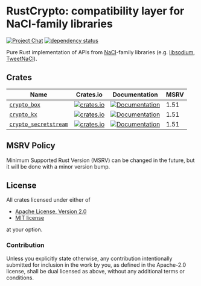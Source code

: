 # RustCrypto: compatibility layer for NaCl-family libraries

[![Project Chat][chat-image]][chat-link]
[![dependency status][deps-image]][deps-link]

Pure Rust implementation of APIs from [NaCl]-family libraries
(e.g. [libsodium], [TweetNaCl]).

## Crates

| Name                                                                                               | Crates.io                                                                                                             | Documentation                                                                                          | MSRV |
| -------------------------------------------------------------------------------------------------- | --------------------------------------------------------------------------------------------------------------------- | ------------------------------------------------------------------------------------------------------ | ---- |
| [`crypto_box`](https://github.com/RustCrypto/nacl-compat/tree/master/crypto_box)                   | [![crates.io](https://img.shields.io/crates/v/crypto_box.svg)](https://crates.io/crates/crypto_box)                   | [![Documentation](https://docs.rs/crypto_box/badge.svg)](https://docs.rs/crypto_box)                   | 1.51 |
| [`crypto_kx`](https://github.com/RustCrypto/nacl-compat/tree/master/crypto_kx)                     | [![crates.io](https://img.shields.io/crates/v/crypto_kx.svg)](https://crates.io/crates/crypto_kx)                     | [![Documentation](https://docs.rs/crypto_kx/badge.svg)](https://docs.rs/crypto_kx)                     | 1.51 |
| [`crypto_secretstream`](https://github.com/RustCrypto/nacl-compat/tree/master/crypto_secretstream) | [![crates.io](https://img.shields.io/crates/v/crypto_secretstream.svg)](https://crates.io/crates/crypto_secretstream) | [![Documentation](https://docs.rs/crypto_secretstream/badge.svg)](https://docs.rs/crypto_secretstream) | 1.51 |

## MSRV Policy

Minimum Supported Rust Version (MSRV) can be changed in the future, but it will be
done with a minor version bump.

## License

All crates licensed under either of

- [Apache License, Version 2.0](http://www.apache.org/licenses/LICENSE-2.0)
- [MIT license](http://opensource.org/licenses/MIT)

at your option.

### Contribution

Unless you explicitly state otherwise, any contribution intentionally submitted
for inclusion in the work by you, as defined in the Apache-2.0 license, shall be
dual licensed as above, without any additional terms or conditions.

[//]: # "badges"
[chat-image]: https://img.shields.io/badge/zulip-join_chat-blue.svg
[chat-link]: https://rustcrypto.zulipchat.com/#all_messages
[deps-image]: https://deps.rs/repo/github/RustCrypto/nacl-compat/status.svg
[deps-link]: https://deps.rs/repo/github/RustCrypto/nacl-compat
[//]: # "general links"
[nacl]: http://https://nacl.cr.yp.to
[libsodium]: http://https://doc.libsodium.org
[tweetnacl]: http://https://tweetnacl.cr.yp.to
